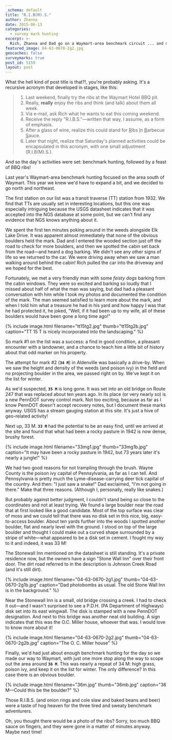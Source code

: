 ```yaml
---
_schema: default
title: "R.I.B(M).S."
author: Zhanna
date: 2015-06-13
categories:
  - survey mark hunting
excerpt: >-
  Rich, Zhanna and Dad go on a Waymart-area benchmark circuit ... and manage to end up at the Waymart Hotel for BBQ.
featured_image: 04-63-0670-2g2.jpg
geocaches: false
surveymarks: true
post_id: 5159
layout: post                      
---
```


What the hell kind of post title is that?!, you're probably asking. It's a recursive acronym that developed in stages, like this:

<blockquote><ol>
<li>Last weekend, finally try the ribs at the Waymart Hotel BBQ pit.</li>
<li>Really, <strong>really</strong> enjoy the ribs and think (and talk) about them all week.</li>
<li>Via e-mail, ask Rich what he wants to eat this coming weekend.</li>
<li>Receive the reply "R.I.B.S."—written that way, I assume, as a form of emphasis.</li>
<li>After a glass of wine, realize this could stand for <u>R</u>ibs <u>I</u>n <u>B</u>arbecue <u>S</u>auce.</li>
<li>Later that night, realize that Saturday's planned activities could be encapsulated in this acronym, with one small adjustment (R.I.B(M).S.).</li>
</ol></blockquote>


And so the day's activities were set: benchmark hunting, followed by a feast of BBQ ribs!

Last year's Waymart-area benchmark hunting focused on the area south of Waymart. This year we knew we'd have to expand a bit, and we decided to go north and northeast.

The first station on our list was a transit traverse (TT) station from 1932. We find that TTs are usually set in interesting locations, but this one was especially intriguing because the USGS datasheet indicates that it was accepted into the NGS database at some point, but we can't find any evidence that NGS knows anything about it.

We spent the first ten minutes poking around in the weeds alongside Elk Lake Drive. It was apparent almost immediately that none of the obvious boulders held the mark. Dad and I entered the wooded section just off the road to check for more boulders, and then we spotted the cabin set back from the road—and heard a dog barking. We didn't see any other signs of life so we returned to the car. We were driving away when we saw a man walking around behind the cabin! Rich pulled the car into the driveway and we hoped for the best.

Fortunately, we met a very friendly man with some _feisty dogs_ barking from the cabin windows. They were so excited and barking so loudly that I missed about half of what the man was saying, but dad had a pleasant conversation with him while I took my photos and documented the condition of the mark.  The man seemed satisfied to learn more about the mark, and when I told him what a treasure he had in his yard and how happy I was that he had protected it, he joked, "Well, if it had been up to my wife, all of these boulders would have been gone a long time ago!" 

{% include image.html filename="tt15tg2.jpg" thumb="tt15tg2b.jpg" caption="TT 15 T is nicely incorporated into the landscaping." %}

So mark #1 on the list was a success: a find in good condition, a pleasant encounter with a landowner, and a chance to teach him a little bit of history about that odd marker on his property.

The attempt for mark #2 (**`34 M`**) in Aldenville was basically a drive-by. When we saw the height and density of the weeds (and poison ivy) in the field and no projecting boulder in the area, we passed right on by. We've kept it on the list for winter.

As we'd suspected, **`35 M`** is long gone. It was set into an old bridge on Route 247 that was replaced about ten years ago. In its place (or very nearly so) is a new PennDOT survey control mark. Not too exciting, because as far as I know PennDOT doesn't accept recovery notes, but I document these marks anyway. USGS has a stream gauging station at this site. It's just a hive of geo-related activity!

Next up, 33 M. **`33 M`** had the potential to be an easy find, until we arrived at the site and found that what had been a rocky pasture in 1942 is now dense, brushy forest.

{% include image.html filename="33mg1.jpg" thumb="33mg1b.jpg" caption="It may have been a rocky pasture in 1942, but 73 years later it's nearly a jungle!" %}

We had two good reasons for not trampling through the brush. Wayne County is the poison ivy capital of Pennsylvania, as far as I can tell. And Pennsylvania is pretty much the Lyme-disease-carrying deer tick capital of the country. And then: "I just saw a snake!" Dad exclaimed, "I'm not going in there." Make that three reasons. (Although I, personally, really like snakes.)

But probably against better judgment, I couldn't stand being so close to the coordinates and not at least trying. We found a large boulder near the road that at first looked like a good candidate. Most of the top surface was clear of moss and we could tell that there was no disk set in this nice, big, easy-to-access boulder. About ten yards further into the woods I spotted another boulder, flat and nearly level with the ground. I stood on top of the large boulder and thought I could make out a curved shape surrounded by a stripe of white—what appeared to be a disk set in cement. I fought my way to it and indeed, it was 33 M!

The Stonewall Inn mentioned on the datasheet is still standing. It's a private residence now, but the owners have a sign "Stone Wall Inn" over their front door. The dirt road referred to in the description is Johnson Creek Road (and it's still dirt).

{% include image.html filename="04-63-0670-2g1.jpg" thumb="04-63-0670-2g1b.jpg" caption="Dad photobombs as usual. The old Stone Wall Inn is in the background." %}

Near the Stonewall Inn is a small, old bridge crossing a creek.  I had to check it out—and I wasn't surprised to see a P.D.H. (PA Department of Highways) disk set into its east wingwall. The disk is stamped with a new PennDOT designation. And next to this bridge was another neat old building. A sign indicates that this was the O.C. Miller house, whoever that was.  I would love to know more about it!

{% include image.html filename="04-63-0670-2g2.jpg" thumb="04-63-0670-2g2b.jpg" caption="The O. C. Miller house" %}

Finally, we'd had just about enough benchmark hunting for the day so we made our way to Waymart, with just one more stop along the way to scope out the area around **`36 M`**. This was nearly a repeat of 34 M: high grass, poison ivy, and keep it on the list for winter. The only difference? In this case there is an obvious boulder.

{% include image.html filename="36m.jpg" thumb="36mb.jpg" caption="36 M—Could this be the boulder?" %}

Those R.I.B.S. (and onion rings and cole slaw and baked beans and beer) were a taste of hog heaven for the three tired and sweaty benchmark adventurers.

Oh, you thought there would be a photo of the ribs? Sorry, too much BBQ sauce on fingers, and they were gone in a matter of minutes anyway. Maybe next time!
